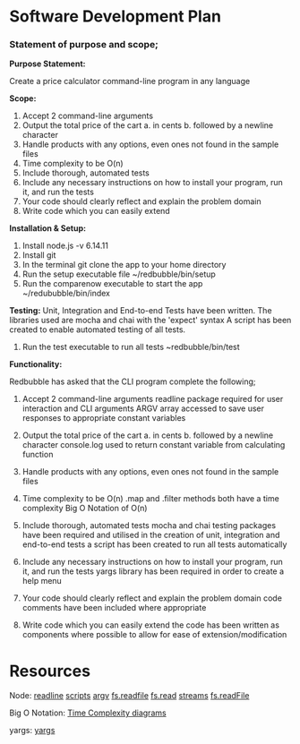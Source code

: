 # Software Development Plan

### Statement of purpose and scope; 

**Purpose Statement:**

Create a price calculator command-line program in any language

**Scope:**

1. Accept 2 command-line arguments
2. Output the total price of the cart 
  a. in cents 
  b. followed by a newline character
3. Handle products with any options, even ones not found in the sample files
4. Time complexity to be O(n)
5. Include thorough, automated tests
6. Include any necessary instructions on how to install your program, run it, and run the tests
7. Your code should clearly reflect and explain the problem domain
8. Write code which you can easily extend

**Installation & Setup:**
1. Install node.js -v 6.14.11
2. Install git
3. In the terminal git clone the app to your home directory
4. Run the setup executable file
~/redbubble/bin/setup
5. Run the comparenow executable to start the app
~/redububble/bin/index

**Testing:**
Unit, Integration and End-to-end Tests have been written.
The libraries used are mocha and chai with the 'expect' syntax
A script has been created to enable automated testing of all tests. 
1. Run the test executable to run all tests
~redbubble/bin/test

**Functionality:**

Redbubble has asked that the CLI program complete the following;

1. Accept 2 command-line arguments
readline package required for user interaction and CLI arguments
ARGV array accessed to save user responses to appropriate constant variables

2. Output the total price of the cart 
  a. in cents 
  b. followed by a newline character
console.log used to return constant variable from calculating function

3. Handle products with any options, even ones not found in the sample files

4. Time complexity to be O(n)
.map and .filter methods both have a time complexity Big O Notation of O(n)

5. Include thorough, automated tests
mocha and chai testing packages have been required and utilised in the creation of unit, integration and end-to-end tests
a script has been created to run all tests automatically 

6. Include any necessary instructions on how to install your program, run it, and run the tests
yargs library has been required in order to create a help menu

7. Your code should clearly reflect and explain the problem domain
code comments have been included where appropriate

8. Write code which you can easily extend
the code has been written as components where possible to allow for ease of extension/modification

# Resources
Node:
[readline](https://nodejs.org/api/readline.html)
[scripts](https://nodejs.dev/learn/run-nodejs-scripts-from-the-command-line)
[argv](https://nodejs.dev/learn/nodejs-accept-arguments-from-the-command-line)
[fs.readfile](https://nodejs.org/docs/latest/api/fs.html#fs_fs_readfile_path_options_callback)
[fs.read](https://betterprogramming.pub/a-memory-friendly-way-of-reading-files-in-node-js-a45ad0cc7bb6)
[streams](https://nodejs.dev/learn/nodejs-streams)
[fs.readFile](https://medium.com/@osiolabs/read-write-json-files-with-node-js-92d03cc82824)

Big O Notation:
[Time Complexity diagrams](http://www.eenboekskast.nl/big-o-cheatsheet/)

yargs:
[yargs](https://www.npmjs.com/package/yargs)
